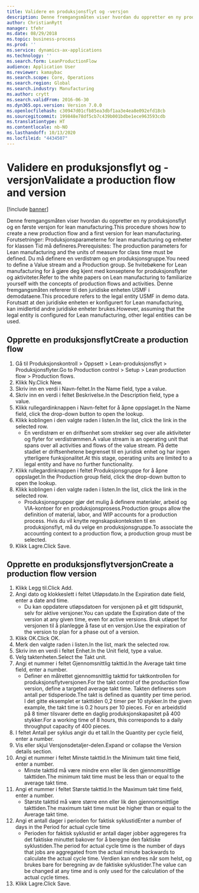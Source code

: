 ```yaml
---
title: Validere en produksjonsflyt og -versjon
description: Denne fremgangsmåten viser hvordan du oppretter en ny produksjonsflyt og en første versjon for lean manufacturing.
author: ChristianRytt
manager: tfehr
ms.date: 08/29/2018
ms.topic: business-process
ms.prod: ''
ms.service: dynamics-ax-applications
ms.technology: ''
ms.search.form: LeanProductionFlow
audience: Application User
ms.reviewer: kamaybac
ms.search.scope: Core, Operations
ms.search.region: Global
ms.search.industry: Manufacturing
ms.author: crytt
ms.search.validFrom: 2016-06-30
ms.dyn365.ops.version: Version 7.0.0
ms.openlocfilehash: c30947d01cfb85ea3dbf1aa3e4ea8e092efd18cb
ms.sourcegitcommit: 199848e78df5cb7c439b001bdbe1ece963593cdb
ms.translationtype: HT
ms.contentlocale: nb-NO
ms.lasthandoff: 10/13/2020
ms.locfileid: "4434507"
---
```

# <a name="validate-a-production-flow-and-version"></a><span data-ttu-id="c7f66-103">Validere en produksjonsflyt og -versjon</span><span class="sxs-lookup"><span data-stu-id="c7f66-103">Validate a production flow and version</span></span>

[!include [banner](../../includes/banner.md)]

<span data-ttu-id="c7f66-104">Denne fremgangsmåten viser hvordan du oppretter en ny produksjonsflyt og en første versjon for lean manufacturing.</span><span class="sxs-lookup"><span data-stu-id="c7f66-104">This procedure shows how to create a new production flow and a first version for lean manufacturing.</span></span> <span data-ttu-id="c7f66-105">Forutsetninger: Produksjonsparameterne for lean manufacturing og enheter for klassen Tid må defineres.</span><span class="sxs-lookup"><span data-stu-id="c7f66-105">Prerequisites: The production parameters for Lean manufacturing and the units of measure for class time must be defined.</span></span> <span data-ttu-id="c7f66-106">Du må definere en verdistrøm og en produksjonsgruppe.</span><span class="sxs-lookup"><span data-stu-id="c7f66-106">You need to define a Value stream and a Production group.</span></span> <span data-ttu-id="c7f66-107">Se hvitebøkene for Lean manufacturing for å gjøre deg kjent med konseptene for produksjonsflyter og aktiviteter.</span><span class="sxs-lookup"><span data-stu-id="c7f66-107">Refer to the white papers on Lean manufacturing to familiarize yourself with the concepts of production flows and activities.</span></span> <span data-ttu-id="c7f66-108">Denne fremgangsmåten refererer til den juridiske enheten USMF i demodataene.</span><span class="sxs-lookup"><span data-stu-id="c7f66-108">This procedure refers to the legal entity USMF in demo data.</span></span> <span data-ttu-id="c7f66-109">Forutsatt at den juridiske enheten er konfigurert for Lean manufacturing, kan imidlertid andre juridiske enheter brukes.</span><span class="sxs-lookup"><span data-stu-id="c7f66-109">However, assuming that the legal entity is configured for Lean manufacturing, other legal entities can be used.</span></span>


## <a name="create-a-production-flow"></a><span data-ttu-id="c7f66-110">Opprette en produksjonsflyt</span><span class="sxs-lookup"><span data-stu-id="c7f66-110">Create a production flow</span></span>
1. <span data-ttu-id="c7f66-111">Gå til Produksjonskontroll > Oppsett > Lean-produksjonsflyt > Produksjonsflyter.</span><span class="sxs-lookup"><span data-stu-id="c7f66-111">Go to Production control > Setup > Lean production flow > Production flows.</span></span>
2. <span data-ttu-id="c7f66-112">Klikk Ny.</span><span class="sxs-lookup"><span data-stu-id="c7f66-112">Click New.</span></span>
3. <span data-ttu-id="c7f66-113">Skriv inn en verdi i Navn-feltet.</span><span class="sxs-lookup"><span data-stu-id="c7f66-113">In the Name field, type a value.</span></span>
4. <span data-ttu-id="c7f66-114">Skriv inn en verdi i feltet Beskrivelse.</span><span class="sxs-lookup"><span data-stu-id="c7f66-114">In the Description field, type a value.</span></span>
5. <span data-ttu-id="c7f66-115">Klikk rullegardinknappen i Navn-feltet for å åpne oppslaget.</span><span class="sxs-lookup"><span data-stu-id="c7f66-115">In the Name field, click the drop-down button to open the lookup.</span></span>
6. <span data-ttu-id="c7f66-116">Klikk koblingen i den valgte raden i listen.</span><span class="sxs-lookup"><span data-stu-id="c7f66-116">In the list, click the link in the selected row.</span></span>
    * <span data-ttu-id="c7f66-117">En verdistrøm er en driftsenhet som strekker seg over alle aktiviteter og flyter for verdistrømmen.</span><span class="sxs-lookup"><span data-stu-id="c7f66-117">A value stream is an operating unit that spans over all activities and flows of the value stream.</span></span>   <span data-ttu-id="c7f66-118">På dette stadiet er driftsenhetene begrenset til en juridisk enhet og har ingen ytterligere funksjonalitet.</span><span class="sxs-lookup"><span data-stu-id="c7f66-118">At this stage, operating units are limited to a legal entity and have no further functionality.</span></span>  
7. <span data-ttu-id="c7f66-119">Klikk rullegardinknappen i feltet Produksjonsgruppe for å åpne oppslaget.</span><span class="sxs-lookup"><span data-stu-id="c7f66-119">In the Production group field, click the drop-down button to open the lookup.</span></span>
8. <span data-ttu-id="c7f66-120">Klikk koblingen i den valgte raden i listen.</span><span class="sxs-lookup"><span data-stu-id="c7f66-120">In the list, click the link in the selected row.</span></span>
    * <span data-ttu-id="c7f66-121">Produksjonsgrupper gjør det mulig å definere materialer, arbeid og VIA-kontoer for en produksjonsprosess.</span><span class="sxs-lookup"><span data-stu-id="c7f66-121">Production groups allow the definition of material, labor, and WIP accounts for a production process.</span></span> <span data-ttu-id="c7f66-122">Hvis du vil knytte regnskapskonteksten til en produksjonsflyt, må du velge en produksjonsgruppe.</span><span class="sxs-lookup"><span data-stu-id="c7f66-122">To associate the accounting context to a production flow, a production group must be selected.</span></span>  
9. <span data-ttu-id="c7f66-123">Klikk Lagre.</span><span class="sxs-lookup"><span data-stu-id="c7f66-123">Click Save.</span></span>

## <a name="create-a-production-flow-version"></a><span data-ttu-id="c7f66-124">Opprette en produksjonsflytversjon</span><span class="sxs-lookup"><span data-stu-id="c7f66-124">Create a production flow version</span></span>
1. <span data-ttu-id="c7f66-125">Klikk Legg til.</span><span class="sxs-lookup"><span data-stu-id="c7f66-125">Click Add.</span></span>
2. <span data-ttu-id="c7f66-126">Angi dato og klokkeslett i feltet Utløpsdato.</span><span class="sxs-lookup"><span data-stu-id="c7f66-126">In the Expiration date field, enter a date and time.</span></span>
    * <span data-ttu-id="c7f66-127">Du kan oppdatere utløpsdatoen for versjonen på et gitt tidspunkt, selv for aktive versjoner.</span><span class="sxs-lookup"><span data-stu-id="c7f66-127">You can update the Expiration date of the version at any given time, even for active versions.</span></span> <span data-ttu-id="c7f66-128">Bruk utløpet for versjonen til å planlegge å fase ut en versjon.</span><span class="sxs-lookup"><span data-stu-id="c7f66-128">Use the expiration of the version to plan for a phase out of a version.</span></span>  
3. <span data-ttu-id="c7f66-129">Klikk OK.</span><span class="sxs-lookup"><span data-stu-id="c7f66-129">Click OK.</span></span>
4. <span data-ttu-id="c7f66-130">Merk den valgte raden i listen.</span><span class="sxs-lookup"><span data-stu-id="c7f66-130">In the list, mark the selected row.</span></span>
5. <span data-ttu-id="c7f66-131">Skriv inn en verdi i feltet Enhet.</span><span class="sxs-lookup"><span data-stu-id="c7f66-131">In the Unit field, type a value.</span></span>
6. <span data-ttu-id="c7f66-132">Velg taktenheten.</span><span class="sxs-lookup"><span data-stu-id="c7f66-132">Select the Takt unit.</span></span>
7. <span data-ttu-id="c7f66-133">Angi et nummer i feltet Gjennomsnittlig takttid.</span><span class="sxs-lookup"><span data-stu-id="c7f66-133">In the Average takt time field, enter a number.</span></span>
    * <span data-ttu-id="c7f66-134">Definer en målrettet gjennomsnittlig takttid for taktkontrollen for produksjonsflytversjonen.</span><span class="sxs-lookup"><span data-stu-id="c7f66-134">For the takt control of the production flow version, define a targeted average takt time.</span></span>   <span data-ttu-id="c7f66-135">Takten defineres som antall per tidsperiode.</span><span class="sxs-lookup"><span data-stu-id="c7f66-135">The takt is defined as quantity  per time period.</span></span>  <span data-ttu-id="c7f66-136">I det gitte eksemplet er takttiden 0,2 timer per 10 stykker.</span><span class="sxs-lookup"><span data-stu-id="c7f66-136">In the given example, the takt time is 0.2 hours per 10 pieces.</span></span> <span data-ttu-id="c7f66-137">For en arbeidstid på 8 timer tilsvarer dette en daglig produksjonskapasitet på 400 stykker.</span><span class="sxs-lookup"><span data-stu-id="c7f66-137">For a working time of 8 hours, this corresponds to a daily throughput capacity of 400 pieces.</span></span>  
8. <span data-ttu-id="c7f66-138">I feltet Antall per syklus angir du et tall.</span><span class="sxs-lookup"><span data-stu-id="c7f66-138">In the Quantity per cycle field, enter a number.</span></span>
9. <span data-ttu-id="c7f66-139">Vis eller skjul Versjonsdetaljer-delen.</span><span class="sxs-lookup"><span data-stu-id="c7f66-139">Expand or collapse the Version details section.</span></span>
10. <span data-ttu-id="c7f66-140">Angi et nummer i feltet Minste takttid.</span><span class="sxs-lookup"><span data-stu-id="c7f66-140">In the Minimum takt time field, enter a number.</span></span>
    * <span data-ttu-id="c7f66-141">Minste takttid må være mindre enn eller lik den gjennomsnittlige takttiden.</span><span class="sxs-lookup"><span data-stu-id="c7f66-141">The minimum takt time must be less than or equal to the average takt time.</span></span>  
11. <span data-ttu-id="c7f66-142">Angi et nummer i feltet Største takttid.</span><span class="sxs-lookup"><span data-stu-id="c7f66-142">In the Maximum takt time field, enter a number.</span></span>
    * <span data-ttu-id="c7f66-143">Største takttid må være større enn eller lik den gjennomsnittlige takttiden.</span><span class="sxs-lookup"><span data-stu-id="c7f66-143">The maximum takt time must be higher than or equal to the Average takt time.</span></span>  
12. <span data-ttu-id="c7f66-144">Angi et antall dager i perioden for faktisk syklustid</span><span class="sxs-lookup"><span data-stu-id="c7f66-144">Enter a number of days in the Period for actual cycle time</span></span>
    * <span data-ttu-id="c7f66-145">Perioden for faktisk syklustid er antall dager jobber aggregeres fra det faktiske minuttet bakover for å beregne den faktiske syklustiden.</span><span class="sxs-lookup"><span data-stu-id="c7f66-145">The period for actual cycle time is the number of days that jobs are aggregated from the actual minute backwards to calculate the actual cycle time.</span></span> <span data-ttu-id="c7f66-146">Verdien kan endres når som helst, og brukes bare for beregning av de faktiske syklustider.</span><span class="sxs-lookup"><span data-stu-id="c7f66-146">The value can be changed at any time and is only used for the calculation of the actual cycle times.</span></span>  
13. <span data-ttu-id="c7f66-147">Klikk Lagre.</span><span class="sxs-lookup"><span data-stu-id="c7f66-147">Click Save.</span></span>

